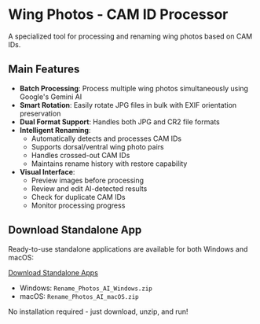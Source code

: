 # Wing Photos - CAM ID Processor

A specialized tool for processing and renaming wing photos based on CAM IDs.

## Main Features

- **Batch Processing**: Process multiple wing photos simultaneously using Google's Gemini AI
- **Smart Rotation**: Easily rotate JPG files in bulk with EXIF orientation preservation
- **Dual Format Support**: Handles both JPG and CR2 file formats
- **Intelligent Renaming**: 
  - Automatically detects and processes CAM IDs
  - Supports dorsal/ventral wing photo pairs
  - Handles crossed-out CAM IDs
  - Maintains rename history with restore capability
- **Visual Interface**:
  - Preview images before processing
  - Review and edit AI-detected results
  - Check for duplicate CAM IDs
  - Monitor processing progress

## Download Standalone App

Ready-to-use standalone applications are available for both Windows and macOS:

[Download Standalone Apps](https://drive.google.com/drive/folders/1LnEkWZvFuysoqhRLQzDt3aqLw_tX2wW7?usp=sharing)

- Windows: `Rename_Photos_AI_Windows.zip`
- macOS: `Rename_Photos_AI_macOS.zip`

No installation required - just download, unzip, and run! 
